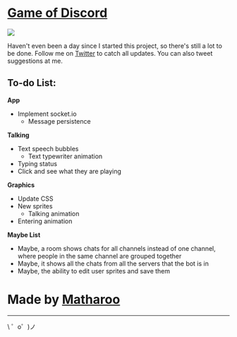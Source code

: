 # [Game of Discord](http://discord.matharoo.net/)

![](https://s2.gifyu.com/images/ezgif.com-video-to-gif-223e0c9e8f6add519.gif)

Haven't even been a day since I started this project, so there's still a lot to be done. Follow me on [Twitter](https://twitter.com/itsmatharoo) to catch all updates. You can also tweet suggestions at me.

To-do List:
------------

**App**

* Implement socket.io
    * Message persistence

**Talking**

* Text speech bubbles
    * Text typewriter animation
* Typing status
* Click and see what they are playing

**Graphics**

* Update CSS
* New sprites
    * Talking animation
* Entering animation

**Maybe List**

* Maybe, a room shows chats for all channels instead of one channel, where people in the same channel are grouped together
* Maybe, it shows all the chats from all the servers that the bot is in
* Maybe, the ability to edit user sprites and save them

# Made by [Matharoo](https://twitter.com/itsmatharoo)
-------------------

\ ゜o゜)ノ
